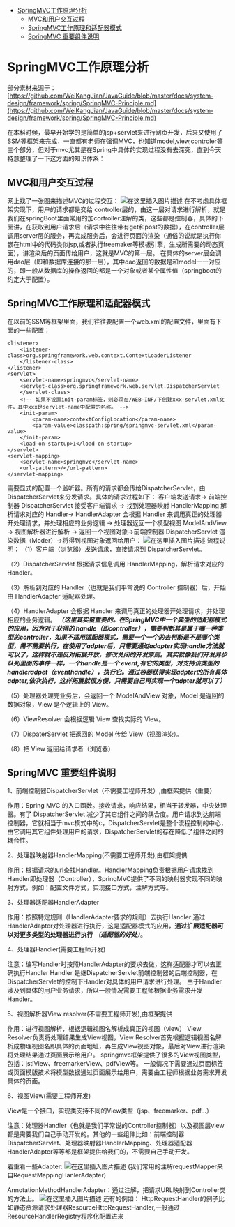    * [SpringMVC工作原理分析](#springmvc工作原理分析)
      * [MVC和用户交互过程](#mvc和用户交互过程)
      * [SpringMVC工作原理和适配器模式](#springmvc工作原理和适配器模式)
      * [SpringMVC 重要组件说明](#springmvc-重要组件说明)
# SpringMVC工作原理分析
部分素材来源于：[https://github.com/WeiKangJian/JavaGuide/blob/master/docs/system-design/framework/spring/SpringMVC-Principle.md](https://github.com/WeiKangJian/JavaGuide/blob/master/docs/system-design/framework/spring/SpringMVC-Principle.md)

在本科时候，最早开始学的是简单的jsp+servlet来进行网页开发，后来又使用了SSM等框架来完成，一直都有老师在强调MVC，也知道model,view,controler等三个部分，但对于mvc尤其是在Spring中具体的实现过程没有去深究，直到今天特意整理了一下这方面的知识体系：

## MVC和用户交互过程
网上找了一张图来描述MVC的过程交互：
![在这里插入图片描述](https://imgconvert.csdnimg.cn/aHR0cHM6Ly9jYW1vLmdpdGh1YnVzZXJjb250ZW50LmNvbS8wY2UxNWVmMTNhZDY1YzI3MTM2MmVjNDhiMmFjNTczYTY4MTFjOThiLzY4NzQ3NDcwM2EyZjJmNmQ3OTJkNjI2YzZmNjcyZDc0NmYyZDc1NzM2NTJlNmY3MzczMmQ2MzZlMmQ2MjY1Njk2YTY5NmU2NzJlNjE2YzY5Nzk3NTZlNjM3MzJlNjM2ZjZkMmYzMTM4MmQzMTMwMmQzMTMxMmYzNjMwMzYzNzM5MzQzNDM0MmU2YTcwNjc?x-oss-process=image/format,png)
在不考虑具体框架实现下，用户的请求都是交给 controller层的，由这一层对请求进行解析，就是我们在springBoot里面常用的加cortroller注解的类，这些都是控制器，具体的下面讲，在获取到用户请求后（请求中往往带有get和post的数据），在controller层调用server层的服务，再完成服务后，会进行页面的渲染（通俗的说就是执行你嵌在html中的代码类似jsp,或者执行freemaker等模板引擎，生成所需要的动态页面），讲渲染后的页面传给用户，这就是MVC的第一层。
在具体的server层会调用dao层（即和数据库连接的那一层），其中dao返回的数据是和model一一对应的，即一般从数据库的操作返回的都是一个对象或者某个属性值（springboot的约定大于配置）。

## SpringMVC工作原理和适配器模式
在以前的SSM等框架里面，我们往往要配置一个web.xml的配置文件，里面有下面的一些配置：

```
<listener>
	<listener-class>org.springframework.web.context.ContextLoaderListener
	</listener-class>
</listener>
<servlet>
	<servlet-name>springmvc</servlet-name>
	<servlet-class>org.springframework.web.servlet.DispatcherServlet
	</servlet-class>
	<!-- 如果不设置init-param标签，则必须在/WEB-INF/下创建xxx-servlet.xml文件，其中xxx是servlet-name中配置的名称。 -->
	<init-param>
		<param-name>contextConfigLocation</param-name>
		<param-value>classpath:spring/springmvc-servlet.xml</param-value>
	</init-param>
	<load-on-startup>1</load-on-startup>
</servlet>
<servlet-mapping>
	<servlet-name>springmvc</servlet-name>
	<url-pattern>/</url-pattern>
</servlet-mapping>
```
需要显式的配置一个监听器。所有的请求都会传给DispatcherServlet，由DispatcherServlet来分发请求。具体的请求过程如下：
客户端发送请求-> 前端控制器 DispatcherServlet 接受客户端请求 -> 找到处理器映射 HandlerMapping 解析请求对应的 Handler-> HandlerAdapter 会根据 Handler 来调用真正的处理器开处理请求，并处理相应的业务逻辑 -> 处理器返回一个模型视图 ModelAndView -> 视图解析器进行解析 -> 返回一个视图对象->前端控制器 DispatcherServlet 渲染数据（Moder）->将得到视图对象返回给用户：
![在这里插入图片描述](https://imgconvert.csdnimg.cn/aHR0cHM6Ly9jYW1vLmdpdGh1YnVzZXJjb250ZW50LmNvbS82ODg5ZjgzOTEzOGRlNzMwZmNlNWY2YTBkNjRlMzMyNThhMmNmOWI1LzY4NzQ3NDcwM2EyZjJmNmQ3OTJkNjI2YzZmNjcyZDc0NmYyZDc1NzM2NTJlNmY3MzczMmQ2MzZlMmQ2MjY1Njk2YTY5NmU2NzJlNjE2YzY5Nzk3NTZlNjM3MzJlNjM2ZjZkMmYzMTM4MmQzMTMwMmQzMTMxMmYzNDM5MzczOTMwMzIzODM4MmU2YTcwNjc?x-oss-process=image/format,png)
流程说明：
（1）客户端（浏览器）发送请求，直接请求到 DispatcherServlet。

（2）DispatcherServlet 根据请求信息调用 HandlerMapping，解析请求对应的 Handler。

（3）解析到对应的 Handler（也就是我们平常说的 Controller 控制器）后，开始由 HandlerAdapter 适配器处理。

（4）HandlerAdapter 会根据 Handler 来调用真正的处理器开处理请求，并处理相应的业务逻辑。
***（这里其实蛮重要的。在SpringMVC中一个典型的适配器模式的应用，因为对于获得的 handle（即controller），需要判断其是属于哪一种类型的controller，如果不适用适配器模式，需要一个一个的去判断是不是哪个类型，需不需要执行，在使用了adpter后，只需要通过adapter实现handle方法就可以了，这样就不违反对拓展开放，修改关闭的开发原则。其实就像我们开发异步队列里面的事件一样，一个handle是一个 event,有它的类型，对支持该类型的handleradpet（eventhandle），执行它。通过容器获得实现adpter的所有具体adpter,依次执行，这样拓展就很方便，只需要自己再实现一个adpter就可以了）***

（5）处理器处理完业务后，会返回一个 ModelAndView 对象，Model 是返回的数据对象，View 是个逻辑上的 View。

（6）ViewResolver 会根据逻辑 View 查找实际的 View。

（7）DispaterServlet 把返回的 Model 传给 View（视图渲染）。

（8）把 View 返回给请求者（浏览器）

## SpringMVC 重要组件说明
1、前端控制器DispatcherServlet（不需要工程师开发）,由框架提供（重要）

作用：Spring MVC 的入口函数。接收请求，响应结果，相当于转发器，中央处理器。有了 DispatcherServlet 减少了其它组件之间的耦合度。用户请求到达前端控制器，它就相当于mvc模式中的c，DispatcherServlet是整个流程控制的中心，由它调用其它组件处理用户的请求，DispatcherServlet的存在降低了组件之间的耦合性。

2、处理器映射器HandlerMapping(不需要工程师开发),由框架提供

作用：根据请求的url查找Handler。HandlerMapping负责根据用户请求找到Handler即处理器（Controller），SpringMVC提供了不同的映射器实现不同的映射方式，例如：配置文件方式，实现接口方式，注解方式等。

3、处理器适配器HandlerAdapter

作用：按照特定规则（HandlerAdapter要求的规则）去执行Handler 通过HandlerAdapter对处理器进行执行，这是适配器模式的应用，**通过扩展适配器可以对更多类型的处理器进行执行** *（**适配器的好处**）*。

4、处理器Handler(需要工程师开发)

注意：编写Handler时按照HandlerAdapter的要求去做，这样适配器才可以去正确执行Handler Handler 是继DispatcherServlet前端控制器的后端控制器，在DispatcherServlet的控制下Handler对具体的用户请求进行处理。 由于Handler涉及到具体的用户业务请求，所以一般情况需要工程师根据业务需求开发Handler。

5、视图解析器View resolver(不需要工程师开发),由框架提供

作用：进行视图解析，根据逻辑视图名解析成真正的视图（view） View Resolver负责将处理结果生成View视图，View Resolver首先根据逻辑视图名解析成物理视图名即具体的页面地址，再生成View视图对象，最后对View进行渲染将处理结果通过页面展示给用户。 springmvc框架提供了很多的View视图类型，包括：jstlView、freemarkerView、pdfView等。 一般情况下需要通过页面标签或页面模版技术将模型数据通过页面展示给用户，需要由工程师根据业务需求开发具体的页面。

6、视图View(需要工程师开发)

View是一个接口，实现类支持不同的View类型（jsp、freemarker、pdf...）

注意：处理器Handler（也就是我们平常说的Controller控制器）以及视图层view都是需要我们自己手动开发的。其他的一些组件比如：前端控制器DispatcherServlet、处理器映射器HandlerMapping、处理器适配器HandlerAdapter等等都是框架提供给我们的，不需要自己手动开发。



着重看一些Adapter:
![在这里插入图片描述](https://imgconvert.csdnimg.cn/aHR0cHM6Ly9jYW1vLmdpdGh1YnVzZXJjb250ZW50LmNvbS9lZjZhMTRlNGM4NzQ4ZDBlMjgxZjY5ZjI4MDQ2MWFiMjU0OTI1YzJiLzY4NzQ3NDcwM2EyZjJmNmQ3OTJkNjI2YzZmNjcyZDc0NmYyZDc1NzM2NTJlNmY3MzczMmQ2MzZlMmQ2MjY1Njk2YTY5NmU2NzJlNjE2YzY5Nzk3NTZlNjM3MzJlNjM2ZjZkMmYzMTM4MmQzMTMwMmQzMTMxMmYzOTMxMzQzMzMzMzEzMDMwMmU2YTcwNjc?x-oss-process=image/format,png)
(我们常用的注解requestMapper来自RequestMappingHanlerAdapter)

AnnotationMethodHandlerAdapter：通过注解，把请求URL映射到Controller类的方法上。
![在这里插入图片描述](https://img-blog.csdn.net/20180819115012416?watermark/2/text/aHR0cHM6Ly9ibG9nLmNzZG4ubmV0L3dlaXhpbl80MDc5Mjg3OA==/font/5a6L5L2T/fontsize/400/fill/I0JBQkFCMA==/dissolve/70)
还有的例如：
HttpRequestHandler的例子比如静态资源请求处理器ResourceHttpRequestHandler,一般通过ResourceHandlerRegistry程序化配置进来




